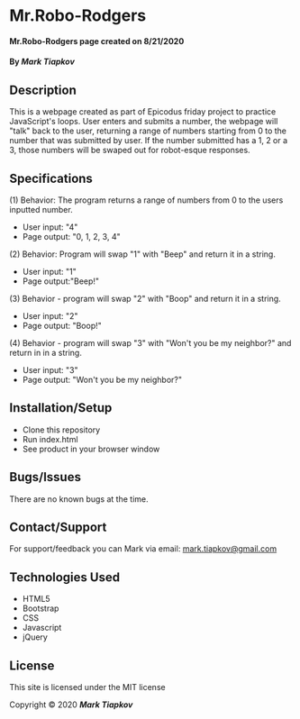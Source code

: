 # Mr.Robo-Rodgers

#### Mr.Robo-Rodgers page created on 8/21/2020

#### By _Mark Tiapkov_

## Description
This is a webpage created as part of Epicodus friday project to practice JavaScript's loops. User enters and submits a number, the webpage will "talk" back to the user, returning a range of numbers starting from 0 to the number that was submitted by user. If the number submitted has a 1, 2 or a 3, those numbers will be swaped out for robot-esque responses.

## Specifications

(1) Behavior: The program returns a range of numbers from 0 to the users inputted number.
* User input: "4"
* Page output: "0, 1, 2, 3, 4"

(2) Behavior: Program will swap "1" with "Beep" and return it in a string.
* User input: "1"
* Page output:"Beep!"

(3) Behavior - program will swap "2" with "Boop" and return it in a string.
* User input: "2"
* Page output: "Boop!"

(4) Behavior - program will swap "3" with "Won't you be my neighbor?" and return in in a string.
* User input: "3"
* Page output: "Won't you be my neighbor?"

## Installation/Setup

* Clone this repository
* Run index.html
* See product in your browser window

## Bugs/Issues
There are no known bugs at the time.

## Contact/Support
For support/feedback you can Mark via email: mark.tiapkov@gmail.com

## Technologies Used
* HTML5
* Bootstrap
* CSS
* Javascript
* jQuery

## License
This site is licensed under the MIT license

Copyright © 2020 **_Mark Tiapkov_**
